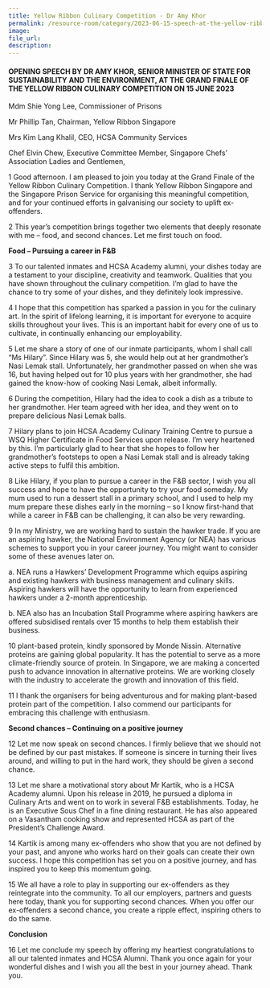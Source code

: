 ```yaml
---
title: Yellow Ribbon Culinary Competition - Dr Amy Khor
permalink: /resource-room/category/2023-06-15-speech-at-the-yellow-ribbon-culinary-compeition/
image:
file_url:
description:
---
```


#### OPENING SPEECH BY DR AMY KHOR, SENIOR MINISTER OF STATE FOR SUSTAINABILITY AND THE ENVIRONMENT, AT THE GRAND FINALE OF THE YELLOW RIBBON CULINARY COMPETITION ON 15 JUNE 2023

Mdm Shie Yong Lee, Commissioner of Prisons

Mr Phillip Tan, Chairman, Yellow Ribbon Singapore

Mrs Kim Lang Khalil, CEO, HCSA Community Services

Chef Elvin Chew, Executive Committee Member, Singapore Chefs’ Association Ladies and Gentlemen,

1 Good afternoon. I am pleased to join you today at the Grand Finale of the Yellow Ribbon Culinary Competition. I thank Yellow Ribbon Singapore and the Singapore Prison Service for organising this meaningful competition, and for your continued efforts in galvanising our society to uplift ex-offenders.

2 This year’s competition brings together two elements that deeply resonate with me – food, and second chances. Let me first touch on food.

**Food – Pursuing a career in F&B**

3 To our talented inmates and HCSA Academy alumni, your dishes today are a testament to your discipline, creativity and teamwork. Qualities that you have shown throughout the culinary competition. I’m glad to have the chance to try some of your dishes, and they definitely look impressive.

4 I hope that this competition has sparked a passion in you for the culinary art. In the spirit of lifelong learning, it is important for everyone to acquire skills throughout your lives. This is an important habit for every one of us to cultivate, in continually enhancing our employability.

5 Let me share a story of one of our inmate participants, whom I shall call “Ms Hilary”. Since Hilary was 5, she would help out at her grandmother’s Nasi Lemak stall. Unfortunately, her grandmother passed on when she was 16, but having helped out for 10 plus years with her grandmother, she had gained the know-how of cooking Nasi Lemak, albeit informally.

6 During the competition, Hilary had the idea to cook a dish as a tribute to her grandmother. Her team agreed with her idea, and they went on to prepare delicious Nasi Lemak balls.

7 Hilary plans to join HCSA Academy Culinary Training Centre to pursue a WSQ Higher Certificate in Food Services upon release. I’m very heartened by this. I’m particularly glad to hear that she hopes to follow her grandmother’s footsteps to open a Nasi Lemak stall and is already taking active steps to fulfil this ambition.

8 Like Hilary, if you plan to pursue a career in the F&B sector, I wish you all success and hope to have the opportunity to try your food someday. My mum used to run a dessert stall in a primary school, and I used to help my mum prepare these dishes early in the morning – so I know first-hand that while a career in F&B can be challenging, it can also be very rewarding.
  
9 In my Ministry, we are working hard to sustain the hawker trade. If you are an aspiring hawker, the National Environment Agency (or NEA) has various schemes to support you in your career journey. You might want to consider some of these avenues later on.

a. NEA runs a Hawkers’ Development Programme which equips aspiring and existing hawkers with business management and culinary skills. Aspiring hawkers will have the opportunity to learn from experienced hawkers under a 2-month apprenticeship.

b. NEA also has an Incubation Stall Programme where aspiring hawkers are offered subsidised rentals over 15 months to help them establish their business.

10 plant-based protein, kindly sponsored by Monde Nissin. Alternative proteins are gaining global popularity. It has the potential to serve as a more climate-friendly source of protein. In Singapore, we are making a concerted push to advance innovation in alternative proteins. We are working closely with the industry to accelerate the growth and innovation of this field.

11 I thank the organisers for being adventurous and for making plant-based protein part of the competition. I also commend our participants for embracing this challenge with enthusiasm.

**Second chances – Continuing on a positive journey**

12 Let me now speak on second chances. I firmly believe that we should not be defined by our past mistakes. If someone is sincere in turning their lives around, and willing to put in the hard work, they should be given a second chance.

13 Let me share a motivational story about Mr Kartik, who is a HCSA Academy alumni. Upon his release in 2019, he pursued a diploma in Culinary Arts and went on to work in several F&B establishments. Today, he is an Executive Sous Chef in a fine dining restaurant. He has also appeared on a Vasantham cooking show and represented HCSA as part of the President’s Challenge Award.

14 Kartik is among many ex-offenders who show that you are not defined by your past, and anyone who works hard on their goals can create their own success. I hope this competition has set you on a positive journey, and has inspired you to keep this momentum going.

15 We all have a role to play in supporting our ex-offenders as they reintegrate into the community. To all our employers, partners and guests here today, thank you for supporting second chances. When you offer our ex-offenders a second chance, you create a ripple effect, inspiring others to do the same.

**Conclusion**

16 Let me conclude my speech by offering my heartiest congratulations to all our talented inmates and HCSA Alumni. Thank you once again for your wonderful dishes and I wish you all the best in your journey ahead. Thank you.
